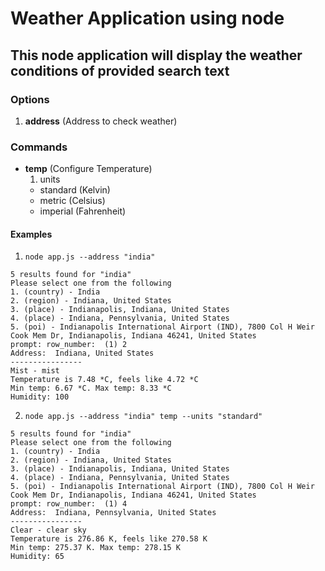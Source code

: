 # Weather Application using node

## This node application will display the weather conditions of provided search text

### Options
1. **address** (Address to check weather)

###  Commands
* **temp** (Configure Temperature)
  1. units
    * standard (Kelvin)
    * metric (Celsius)
    * imperial (Fahrenheit)

#### Examples
1. `node app.js --address "india"`

```
5 results found for "india"
Please select one from the following
1. (country) - India
2. (region) - Indiana, United States
3. (place) - Indianapolis, Indiana, United States
4. (place) - Indiana, Pennsylvania, United States
5. (poi) - Indianapolis International Airport (IND), 7800 Col H Weir Cook Mem Dr, Indianapolis, Indiana 46241, United States
prompt: row_number:  (1) 2
Address:  Indiana, United States
----------------
Mist - mist
Temperature is 7.48 *C, feels like 4.72 *C
Min temp: 6.67 *C. Max temp: 8.33 *C
Humidity: 100
```

2. `node app.js --address "india" temp --units "standard"`

```
5 results found for "india"
Please select one from the following
1. (country) - India
2. (region) - Indiana, United States
3. (place) - Indianapolis, Indiana, United States
4. (place) - Indiana, Pennsylvania, United States
5. (poi) - Indianapolis International Airport (IND), 7800 Col H Weir Cook Mem Dr, Indianapolis, Indiana 46241, United States
prompt: row_number:  (1) 4
Address:  Indiana, Pennsylvania, United States
----------------
Clear - clear sky
Temperature is 276.86 K, feels like 270.58 K
Min temp: 275.37 K. Max temp: 278.15 K
Humidity: 65
```
